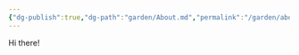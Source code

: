 ```yaml
---
{"dg-publish":true,"dg-path":"garden/About.md","permalink":"/garden/about/","pinned":true,"tags":["gardenEntry"],"created":"2024-02-25T02:56:15.623+09:00","updated":"2024-02-25T02:56:15.623+09:00"}
---
```


Hi there!
